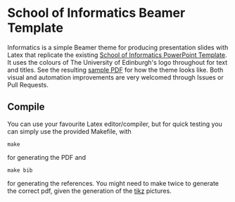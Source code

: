 # School of Informatics Beamer Template

Informatics is a simple Beamer theme for producing presentation slides with Latex  that replicate the existing [School of Informatics PowerPoint Template](https://web.inf.ed.ac.uk/infweb/admin/school-visual-identity-logo).
It uses the colours of The University of Edinburgh's logo throughout for text and titles.
See the resulting [sample PDF](talk.pdf) for how the theme looks like.
Both visual and automation improvements are very welcomed through Issues or Pull Requests.

## Compile

You can use your favourite Latex editor/compiler, but for quick testing you can simply use the provided Makefile, with
```
make
```
for generating the PDF and
```
make bib
```
for generating the references.
You might need to make twice to generate the correct pdf, given the generation of the [tikz](https://en.wikibooks.org/wiki/LaTeX/PGF/TikZ) pictures.
